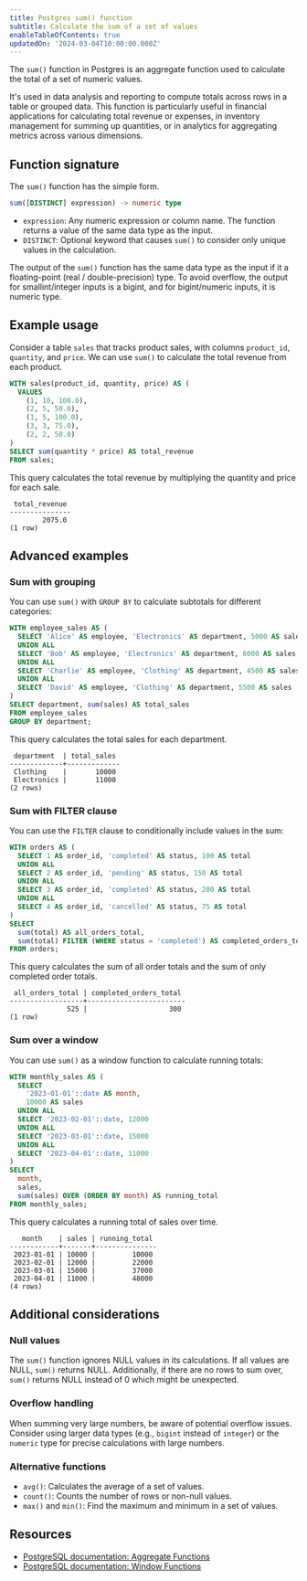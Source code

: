 ```yaml
---
title: Postgres sum() function
subtitle: Calculate the sum of a set of values
enableTableOfContents: true
updatedOn: '2024-03-04T10:00:00.000Z'
---
```


The `sum()` function in Postgres is an aggregate function used to calculate the total of a set of numeric values.

It's used in data analysis and reporting to compute totals across rows in a table or grouped data. This function is particularly useful in financial applications for calculating total revenue or expenses, in inventory management for summing up quantities, or in analytics for aggregating metrics across various dimensions.

<CTA />

## Function signature

The `sum()` function has the simple form.

```sql
sum([DISTINCT] expression) -> numeric type
```

- `expression`: Any numeric expression or column name. The function returns a value of the same data type as the input.
- `DISTINCT`: Optional keyword that causes `sum()` to consider only unique values in the calculation.

The output of the `sum()` function has the same data type as the input if it a floating-point (real / double-precision) type. To avoid overflow, the output for smallint/integer inputs is a bigint, and for bigint/numeric inputs, it is numeric type.

## Example usage

Consider a table `sales` that tracks product sales, with columns `product_id`, `quantity`, and `price`. We can use `sum()` to calculate the total revenue from each product.

```sql
WITH sales(product_id, quantity, price) AS (
  VALUES
    (1, 10, 100.0),
    (2, 5, 50.0),
    (1, 5, 100.0),
    (3, 3, 75.0),
    (2, 2, 50.0)
)
SELECT sum(quantity * price) AS total_revenue
FROM sales;
```

This query calculates the total revenue by multiplying the quantity and price for each sale.

```text
 total_revenue
---------------
        2075.0
(1 row)
```

## Advanced examples

### Sum with grouping

You can use `sum()` with `GROUP BY` to calculate subtotals for different categories:

```sql
WITH employee_sales AS (
  SELECT 'Alice' AS employee, 'Electronics' AS department, 5000 AS sales
  UNION ALL
  SELECT 'Bob' AS employee, 'Electronics' AS department, 6000 AS sales
  UNION ALL
  SELECT 'Charlie' AS employee, 'Clothing' AS department, 4500 AS sales
  UNION ALL
  SELECT 'David' AS employee, 'Clothing' AS department, 5500 AS sales
)
SELECT department, sum(sales) AS total_sales
FROM employee_sales
GROUP BY department;
```

This query calculates the total sales for each department.

```
 department  | total_sales
-------------+-------------
 Clothing    |       10000
 Electronics |       11000
(2 rows)
```

### Sum with FILTER clause

You can use the `FILTER` clause to conditionally include values in the sum:

```sql
WITH orders AS (
  SELECT 1 AS order_id, 'completed' AS status, 100 AS total
  UNION ALL
  SELECT 2 AS order_id, 'pending' AS status, 150 AS total
  UNION ALL
  SELECT 3 AS order_id, 'completed' AS status, 200 AS total
  UNION ALL
  SELECT 4 AS order_id, 'cancelled' AS status, 75 AS total
)
SELECT
  sum(total) AS all_orders_total,
  sum(total) FILTER (WHERE status = 'completed') AS completed_orders_total
FROM orders;
```

This query calculates the sum of all order totals and the sum of only completed order totals.

```text
 all_orders_total | completed_orders_total
------------------+------------------------
              525 |                    300
(1 row)
```

### Sum over a window

You can use `sum()` as a window function to calculate running totals:

```sql
WITH monthly_sales AS (
  SELECT
    '2023-01-01'::date AS month,
    10000 AS sales
  UNION ALL
  SELECT '2023-02-01'::date, 12000
  UNION ALL
  SELECT '2023-03-01'::date, 15000
  UNION ALL
  SELECT '2023-04-01'::date, 11000
)
SELECT
  month,
  sales,
  sum(sales) OVER (ORDER BY month) AS running_total
FROM monthly_sales;
```

This query calculates a running total of sales over time.

```text
   month    | sales | running_total
------------+-------+---------------
 2023-01-01 | 10000 |         10000
 2023-02-01 | 12000 |         22000
 2023-03-01 | 15000 |         37000
 2023-04-01 | 11000 |         48000
(4 rows)
```

## Additional considerations

### Null values

The `sum()` function ignores NULL values in its calculations. If all values are NULL, `sum()` returns NULL. Additionally, if there are no rows to sum over, `sum()` returns NULL instead of 0 which might be unexpected.

### Overflow handling

When summing very large numbers, be aware of potential overflow issues. Consider using larger data types (e.g., `bigint` instead of `integer`) or the `numeric` type for precise calculations with large numbers.

### Alternative functions

- `avg()`: Calculates the average of a set of values.
- `count()`: Counts the number of rows or non-null values.
- `max()` and `min()`: Find the maximum and minimum in a set of values.

## Resources

- [PostgreSQL documentation: Aggregate Functions](https://www.postgresql.org/docs/current/functions-aggregate.html)
- [PostgreSQL documentation: Window Functions](https://www.postgresql.org/docs/current/tutorial-window.html)
